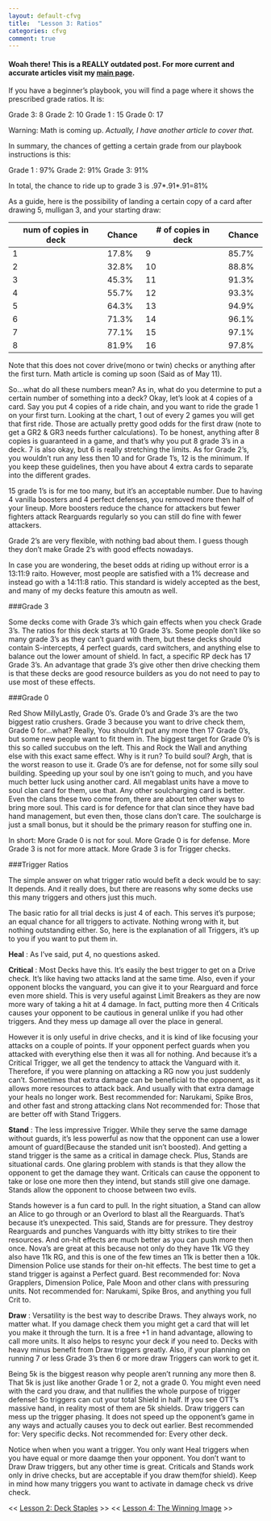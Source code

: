 ```yaml
---
layout: default-cfvg
title:  "Lesson 3: Ratios"
categories: cfvg
comment: true
---
```

#### Woah there! This is a REALLY outdated post. For more current and accurate articles visit my [main page](/cfvg).

If you have a beginner’s playbook, you will find a page where it shows the prescribed grade ratios. It is:

Grade 3: 8
Grade 2: 10
Grade 1 : 15
Grade 0: 17

Warning: Math is coming up.
*Actually, I have another article to cover that.*

In summary, the chances of getting a certain grade from our playbook instructions is this:

Grade 1 : 97%
Grade 2: 91%
Grade 3: 91%

In total, the chance to ride up to grade 3 is .97*.91*.91=81%

<!-- more -->

As a guide, here is the possibility of landing a certain copy of a card after drawing 5, mulligan 3, and your starting draw:

num of copies in deck|Chance|# of copies in deck|Chance
---|---|---|---
1|17.8%|9 |85.7%
2|32.8%|10|88.8%
3|45.3%|11|91.3%
4|55.7%|12|93.3%
5|64.3%|13|94.9%
6|71.3%|14|96.1%
7|77.1%|15|97.1%
8|81.9%|16|97.8%

Note that this does not cover drive(mono or twin) checks or anything after the first turn. Math article is coming up soon (Said as of May 11).

So…what do all these numbers mean? As in, what do you determine to put a certain number of something into a deck? Okay, let’s look at 4 copies of a card. Say you put 4 copies of a ride chain, and you want to ride the grade 1 on your first turn. Looking at the chart, 1 out of every 2 games you will get that first ride. Those are actually pretty good odds for the first draw (note to get a GR2 & GR3 needs further calculations). To be honest, anything after 8 copies is guaranteed in a game, and that’s why you put 8 grade 3’s in a deck. 7 is also okay, but 6 is really stretching the limits. As for Grade 2’s, you wouldn’t run any less then 10 and for Grade 1’s, 12 is the minimum. If you keep these guidelines, then you have about 4 extra cards to separate into the different grades.

15 grade 1’s is for me too many, but it’s an acceptable number. Due to having 4 vanilla boosters and 4 perfect defenses, you removed more then half of your lineup. More boosters reduce the chance for attackers but fewer fighters attack Rearguards regularly so you can still do fine with fewer attackers.

Grade 2’s are very flexible, with nothing bad about them. I guess though they don’t make Grade 2’s with good effects nowadays.

In case you are wondering, the beset odds at riding up without error is a 13:11:9 raito. However, most people are satisfied with a 1% decrease and instead go with a 14:11:8 ratio. This standard is widely accepted as the best, and many of my decks feature this amoutn as well.

###Grade 3

Some decks come with Grade 3’s which gain effects when you check Grade 3’s. The ratios for this deck starts at 10 Grade 3’s. Some people don’t like so many grade 3’s as they can’t guard with them, but these decks should contain S-intercepts, 4 perfect guards, card switchers, and anything else to balance out the lower amount of shield. In fact, a specific RP deck has 17 Grade 3’s. An advantage that grade 3’s give other then drive checking them is that these decks are good  resource builders as you do not need to pay to use most of these effects.

###Grade 0

Red Show MillyLastly, Grade 0’s. Grade 0’s and Grade 3’s are the two biggest ratio crushers. Grade 3 because you want to drive check them, Grade 0 for…what? Really, You shouldn’t put any more then 17 Grade 0’s, but some new people want to fit them in. The biggest target for Grade 0’s is this so called succubus on the left. This and Rock the Wall and anything else with this exact same effect. Why is it run? To build soul? Argh, that is the worst reason to use it. Grade 0’s are for defense, not for some silly soul building. Speeding up your soul by one isn’t going to much, and you have much better luck using another card. All megablast units have a move to soul clan card for them, use that. Any other soulcharging card is better. Even the clans these two come from, there are about ten other ways to bring more soul. This card is for defence for that clan since they have bad hand management, but even then, those clans don’t care. The soulcharge is just a small bonus, but it should be the primary reason for stuffing one in.

In short:
More Grade 0 is not for soul. More Grade 0 is for defense.
More Grade 3 is not for more attack. More Grade 3 is for Trigger checks.

###Trigger Ratios

The simple answer on what trigger ratio would befit a deck would be to say: It depends. And it really does, but there are reasons why some decks use this many triggers and others just this much.

The basic ratio for all trial decks is just 4 of each. This serves it’s purpose; an equal chance for all triggers to activate. Nothing wrong with it, but nothing outstanding either. So, here is the explanation of all Triggers, it’s up to you if you want to put them in.

**Heal** : As I’ve said, put 4, no questions asked.

**Critical** : Most Decks have this. It’s easily the best trigger to get on a Drive check. It’s like having two attacks land at the same time. Also, even if your opponent blocks the vanguard, you can give it to your Rearguard and force even more shield. This is very useful against Limit Breakers as they are now more wary of taking a hit at 4 damage. In fact, putting more then 4 Criticals causes your opponent to be cautious in general unlike if you had other triggers. And they mess up damage all over the place in general.

However it is only useful in drive checks, and it is kind of like focusing your attacks on a couple of points. If your opponent perfect guards when you attacked with everything else then it was all for nothing. And because it’s a Critical Trigger, we all get the tendency to attack the Vanguard with it. Therefore, if you were planning on attacking a RG now you just suddenly can’t. Sometimes that extra damage can be beneficial to the opponent, as it allows more resources to attack back. And usually with that extra damage your heals no longer work.
Best recommended for: Narukami, Spike Bros, and other fast and strong attacking clans
Not recommended for: Those that are better off with Stand Triggers.

**Stand** : The less impressive Trigger. While they serve the same damage without guards, it’s less powerful as now that the opponent can use a lower amount of guard(Because the standed unit isn’t boosted). And getting a stand trigger is the same as a critical in damage check. Plus, Stands are situational cards. One glaring problem with stands is that they allow the opponent to get the damage they want. Criticals can cause the opponent to take or lose one more then they intend, but stands still give one damage. Stands allow the opponent to choose between two evils.

Stands however is a fun card to pull. In the right situation, a Stand can allow an Alice to go through or an Overlord to blast all the Rearguards. That’s because it’s unexpected. This said, Stands are for pressure. They destroy Rearguards and punches Vanguards with itty bitty strikes to tire their resources. And on-hit effects are much better as you can push more then once. Nova’s are great at this because not only do they have 11k VG they also have 11k RG, and this is one of the few times an 11k is better then a 10k. Dimension Police use stands for their on-hit effects. The best time to get a stand trigger is against a Perfect guard.
Best recommended for: Nova Grapplers, Dimension Police, Pale Moon and other clans with pressuring units.
Not recommended for: Narukami, Spike Bros, and anything you full Crit to.

**Draw** : Versatility is the best way to describe Draws. They always work, no matter what. If you damage check them you might get a card that will let you make it through the turn. It is a free +1 in hand advantage, allowing to call more units. It also helps to resync your deck if you need to. Decks with heavy minus benefit from Draw triggers greatly. Also, if your planning on running 7 or less Grade 3’s then 6 or more draw Triggers can work to get it.

Being 5k is the biggest reason why people aren’t running any more then 8. That 5k is just like another Grade 1 or 2, not a grade 0. You might even need with the card you draw, and that nullifies the whole purpose of trigger defense! So triggers can cut your total Shield in half. If you see OTT’s massive hand, in reality most of them are 5k shields. Draw triggers can mess up the trigger phasing. It does not speed up the opponent’s game in any ways and actually causes you to deck out earlier.
Best recommended for: Very specific decks.
Not recommended for: Every other deck.

Notice when when you want a trigger. You only want Heal triggers when you have equal or more daamge then your opponent. You don’t want to Draw Draw triggers, but any other time is great. Criticals and Stands work only in drive checks, but are acceptable if you draw them(for shield). Keep in mind how many triggers you want to activate in damage check vs drive check.<i class="fa fa-stop"></i>

<< [Lesson 2: Deck Staples](/cfvg/lesson2) >> << [Lesson 4: The Winning Image](/cfvg/lesson4) >>